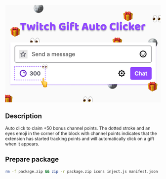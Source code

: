 <div align="center">

![Logo](logo.png)

</div>

## Description

Auto click to claim +50 bonus channel points. The dotted stroke and an eyes emoji in the corner of the block with channel points indicates that the extension has started tracking points and will automatically click on a gift when it appears.

## Prepare package

```sh
rm -f package.zip && zip -r package.zip icons inject.js manifest.json
```
